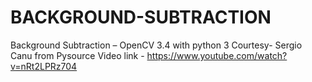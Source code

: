 # BACKGROUND-SUBTRACTION
Background Subtraction – OpenCV 3.4 with python 3
Courtesy- Sergio Canu from Pysource
Video link - https://www.youtube.com/watch?v=nRt2LPRz704
